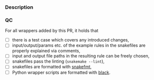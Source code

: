 ### Description

<!--Add a description of your PR here-->

### QC
<!-- Make sure that you can tick the boxes below. -->

For all wrappers added by this PR, it holds that

* [ ] there is a test case which covers any introduced changes,
* [ ] input/output/params etc. of the example rules in the snakefiles are properly explained via comments,
* [ ] input and output file paths in the resulting rule can be freely chosen,
* [ ] snakefiles pass the linting (`snakemake --lint`),
* [ ] snakefiles are formatted with [snakefmt](https://github.com/snakemake/snakefmt),
* [ ] Python wrapper scripts are formatted with [black](https://black.readthedocs.io).
